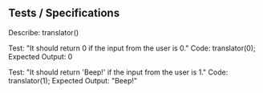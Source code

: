## Tests / Specifications
Describe: translator()

Test: "It should return 0 if the input from the user is 0." 
Code: translator(0);
Expected Output: 0

Test: "It should return 'Beep!' if the input from the user is 1." 
Code: translator(1);
Expected Output: "Beep!"